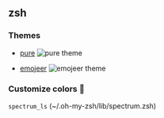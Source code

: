 ## zsh

### Themes
* [pure](https://github.com/sindresorhus/pure)
  ![pure theme](https://lxynox.github.io/gitcloud/files/img/screen-capture/pure-zsh-theme.PNG)

* [emojeer](https://github.com/lxynox/emojeer-ohmyzsh)
  ![emojeer theme](https://lxynox.github.io/gitcloud/files/img/screen-capture/emojeer-zsh-theme.PNG)

### Customize colors 🌈

`spectrum_ls` (~/.oh-my-zsh/lib/spectrum.zsh)
